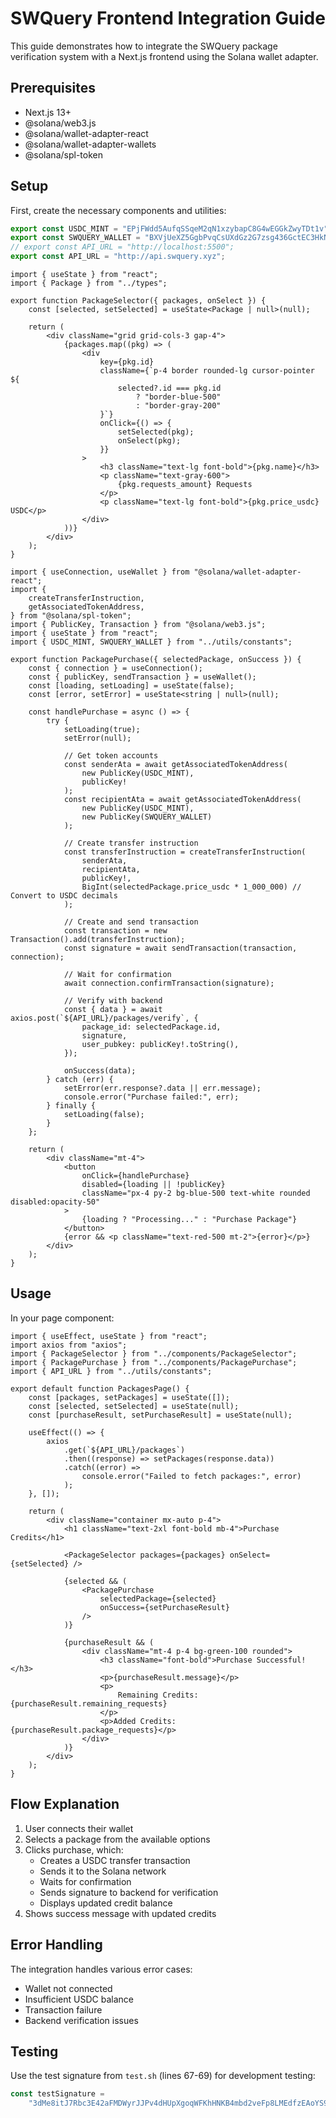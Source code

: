 # SWQuery Frontend Integration Guide

This guide demonstrates how to integrate the SWQuery package verification system with a Next.js frontend using the Solana wallet adapter.

## Prerequisites

-   Next.js 13+
-   @solana/web3.js
-   @solana/wallet-adapter-react
-   @solana/wallet-adapter-wallets
-   @solana/spl-token

## Setup

First, create the necessary components and utilities:

```ts
export const USDC_MINT = "EPjFWdd5AufqSSqeM2qN1xzybapC8G4wEGGkZwyTDt1v";
export const SWQUERY_WALLET = "BXVjUeXZ5GgbPvqCsUXdGz2G7zsg436GctEC3HkNLABK";
// export const API_URL = "http://localhost:5500";
export const API_URL = "http://api.swquery.xyz";
```

```tsx
import { useState } from "react";
import { Package } from "../types";

export function PackageSelector({ packages, onSelect }) {
	const [selected, setSelected] = useState<Package | null>(null);

	return (
		<div className="grid grid-cols-3 gap-4">
			{packages.map((pkg) => (
				<div
					key={pkg.id}
					className={`p-4 border rounded-lg cursor-pointer ${
						selected?.id === pkg.id
							? "border-blue-500"
							: "border-gray-200"
					}`}
					onClick={() => {
						setSelected(pkg);
						onSelect(pkg);
					}}
				>
					<h3 className="text-lg font-bold">{pkg.name}</h3>
					<p className="text-gray-600">
						{pkg.requests_amount} Requests
					</p>
					<p className="text-lg font-bold">{pkg.price_usdc} USDC</p>
				</div>
			))}
		</div>
	);
}
```

```tsx
import { useConnection, useWallet } from "@solana/wallet-adapter-react";
import {
	createTransferInstruction,
	getAssociatedTokenAddress,
} from "@solana/spl-token";
import { PublicKey, Transaction } from "@solana/web3.js";
import { useState } from "react";
import { USDC_MINT, SWQUERY_WALLET } from "../utils/constants";

export function PackagePurchase({ selectedPackage, onSuccess }) {
	const { connection } = useConnection();
	const { publicKey, sendTransaction } = useWallet();
	const [loading, setLoading] = useState(false);
	const [error, setError] = useState<string | null>(null);

	const handlePurchase = async () => {
		try {
			setLoading(true);
			setError(null);

			// Get token accounts
			const senderAta = await getAssociatedTokenAddress(
				new PublicKey(USDC_MINT),
				publicKey!
			);
			const recipientAta = await getAssociatedTokenAddress(
				new PublicKey(USDC_MINT),
				new PublicKey(SWQUERY_WALLET)
			);

			// Create transfer instruction
			const transferInstruction = createTransferInstruction(
				senderAta,
				recipientAta,
				publicKey!,
				BigInt(selectedPackage.price_usdc * 1_000_000) // Convert to USDC decimals
			);

			// Create and send transaction
			const transaction = new Transaction().add(transferInstruction);
			const signature = await sendTransaction(transaction, connection);

			// Wait for confirmation
			await connection.confirmTransaction(signature);

			// Verify with backend
			const { data } = await axios.post(`${API_URL}/packages/verify`, {
				package_id: selectedPackage.id,
				signature,
				user_pubkey: publicKey!.toString(),
			});

			onSuccess(data);
		} catch (err) {
			setError(err.response?.data || err.message);
			console.error("Purchase failed:", err);
		} finally {
			setLoading(false);
		}
	};

	return (
		<div className="mt-4">
			<button
				onClick={handlePurchase}
				disabled={loading || !publicKey}
				className="px-4 py-2 bg-blue-500 text-white rounded disabled:opacity-50"
			>
				{loading ? "Processing..." : "Purchase Package"}
			</button>
			{error && <p className="text-red-500 mt-2">{error}</p>}
		</div>
	);
}
```

## Usage

In your page component:

```tsx
import { useEffect, useState } from "react";
import axios from "axios";
import { PackageSelector } from "../components/PackageSelector";
import { PackagePurchase } from "../components/PackagePurchase";
import { API_URL } from "../utils/constants";

export default function PackagesPage() {
	const [packages, setPackages] = useState([]);
	const [selected, setSelected] = useState(null);
	const [purchaseResult, setPurchaseResult] = useState(null);

	useEffect(() => {
		axios
			.get(`${API_URL}/packages`)
			.then((response) => setPackages(response.data))
			.catch((error) =>
				console.error("Failed to fetch packages:", error)
			);
	}, []);

	return (
		<div className="container mx-auto p-4">
			<h1 className="text-2xl font-bold mb-4">Purchase Credits</h1>

			<PackageSelector packages={packages} onSelect={setSelected} />

			{selected && (
				<PackagePurchase
					selectedPackage={selected}
					onSuccess={setPurchaseResult}
				/>
			)}

			{purchaseResult && (
				<div className="mt-4 p-4 bg-green-100 rounded">
					<h3 className="font-bold">Purchase Successful!</h3>
					<p>{purchaseResult.message}</p>
					<p>
						Remaining Credits: {purchaseResult.remaining_requests}
					</p>
					<p>Added Credits: {purchaseResult.package_requests}</p>
				</div>
			)}
		</div>
	);
}
```

## Flow Explanation

1. User connects their wallet
2. Selects a package from the available options
3. Clicks purchase, which:
    - Creates a USDC transfer transaction
    - Sends it to the Solana network
    - Waits for confirmation
    - Sends signature to backend for verification
    - Displays updated credit balance
4. Shows success message with updated credits

## Error Handling

The integration handles various error cases:

-   Wallet not connected
-   Insufficient USDC balance
-   Transaction failure
-   Backend verification issues

## Testing

Use the test signature from `test.sh` (lines 67-69) for development testing:

```typescript
const testSignature =
	"3dMe8itJ7Rbc3E42aFMDWyrJJPv4dHUpXgoqWFKhHNKB4mbd2veFp8LMEdfzEAoYS9XbXTTQSpQszwSpmY33q9Ky";
```
